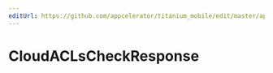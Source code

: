 ```yaml
---
editUrl: https://github.com/appcelerator/titanium_mobile/edit/master/apidoc/Modules/Cloud/ACLs/ACLs.yml
---
```

# CloudACLsCheckResponse

<TypeHeader/>

<ApiDocs/>
